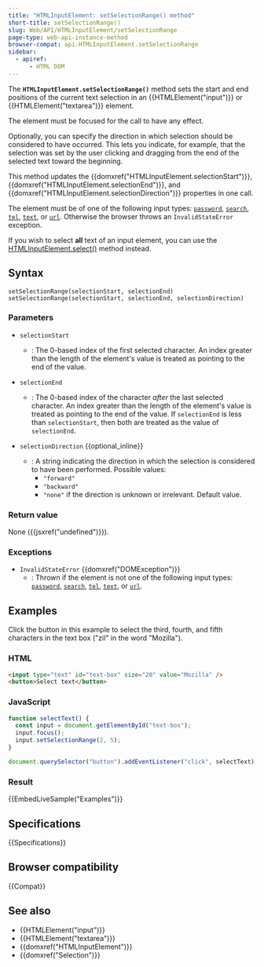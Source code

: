 ```yaml
---
title: "HTMLInputElement: setSelectionRange() method"
short-title: setSelectionRange()
slug: Web/API/HTMLInputElement/setSelectionRange
page-type: web-api-instance-method
browser-compat: api.HTMLInputElement.setSelectionRange
sidebar:
  - apiref:
      - HTML DOM
---
```


The **`HTMLInputElement.setSelectionRange()`** method sets the start and end positions of the current text selection in an {{HTMLElement("input")}} or {{HTMLElement("textarea")}} element.

The element must be focused for the call to have any effect.

Optionally, you can specify the direction in which selection should be considered to have occurred. This lets you indicate, for example, that the selection was set by the user clicking and dragging from the end of the selected text toward the beginning.

This method updates the {{domxref("HTMLInputElement.selectionStart")}}, {{domxref("HTMLInputElement.selectionEnd")}}, and {{domxref("HTMLInputElement.selectionDirection")}} properties in one call.

The element must be of one of the following input types: [`password`](/en-US/docs/Web/HTML/Reference/Elements/input/password), [`search`](/en-US/docs/Web/HTML/Reference/Elements/input/search), [`tel`](/en-US/docs/Web/HTML/Reference/Elements/input/tel), [`text`](/en-US/docs/Web/HTML/Reference/Elements/input/text), or [`url`](/en-US/docs/Web/HTML/Reference/Elements/input/url). Otherwise the browser throws an `InvalidStateError` exception.

If you wish to select **all** text of an input element, you can use the [HTMLInputElement.select()](/en-US/docs/Web/API/HTMLInputElement/select) method instead.

## Syntax

```js-nolint
setSelectionRange(selectionStart, selectionEnd)
setSelectionRange(selectionStart, selectionEnd, selectionDirection)
```

### Parameters

- `selectionStart`
  - : The 0-based index of the first selected character. An index greater than the length
    of the element's value is treated as pointing to the end of the value.
- `selectionEnd`
  - : The 0-based index of the character _after_ the last selected character. An
    index greater than the length of the element's value is treated as pointing to the end
    of the value. If `selectionEnd` is less than `selectionStart`, then both are treated as the value of `selectionEnd`.

- `selectionDirection` {{optional_inline}}
  - : A string indicating the direction in which the selection is considered to have been
    performed. Possible values:
    - `"forward"`
    - `"backward"`
    - `"none"` if the direction is unknown or irrelevant. Default value.

### Return value

None ({{jsxref("undefined")}}).

### Exceptions

- `InvalidStateError` {{domxref("DOMException")}}
  - : Thrown if the element is not one of the following input types: [`password`](/en-US/docs/Web/HTML/Reference/Elements/input/password), [`search`](/en-US/docs/Web/HTML/Reference/Elements/input/search), [`tel`](/en-US/docs/Web/HTML/Reference/Elements/input/tel), [`text`](/en-US/docs/Web/HTML/Reference/Elements/input/text), or [`url`](/en-US/docs/Web/HTML/Reference/Elements/input/url).

## Examples

Click the button in this example to select the third, fourth, and fifth characters in
the text box ("zil" in the word "Mozilla").

### HTML

```html
<input type="text" id="text-box" size="20" value="Mozilla" />
<button>Select text</button>
```

### JavaScript

```js
function selectText() {
  const input = document.getElementById("text-box");
  input.focus();
  input.setSelectionRange(2, 5);
}

document.querySelector("button").addEventListener("click", selectText);
```

### Result

{{EmbedLiveSample("Examples")}}

## Specifications

{{Specifications}}

## Browser compatibility

{{Compat}}

## See also

- {{HTMLElement("input")}}
- {{HTMLElement("textarea")}}
- {{domxref("HTMLInputElement")}}
- {{domxref("Selection")}}
